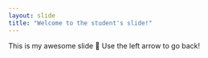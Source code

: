 ```yaml
---
layout: slide
title: "Welcome to the student's slide!"
---
```

This is my awesome slide :tada:
Use the left arrow to go back!
